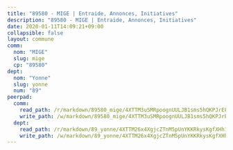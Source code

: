 ```yaml
---
title: "89580 - MIGE | Entraide, Annonces, Initiatives"
description: "89580 - MIGE | Entraide, Annonces, Initiatives"
date: 2020-01-11T14:09:21+09:00
collapsible: false
layout: commune
comm:
  nom: "MIGE"
  slug: mige
  cp: "89580"
dept:
  nom: "Yonne"
  slug: yonne
  num: "89"
peerpad:
  comm:
    read_path: /r/markdown/89580_mige/4XTTM3uSMRpoognUULJB1sms5hQKPJrEFYB34PkbXb1B58X2W
    write_path: /w/markdown/89580_mige/4XTTM3uSMRpoognUULJB1sms5hQKPJrEFYB34PkbXb1B58X2W-K3TgUsi6SQjaTg12DpVjKbN6qa8NFKsKGoit64Hu9G557SNKY4pTZTdNy3XXVpitv8vzfffVCAco8mfQrtz9QLJFUDq9ucnxMHwCkJ62RzbJ8oFZd2EZV3vzJaL18AFXeCKSvX82
  dept:
    read_path: /r/markdown/89_yonne/4XTTM26x4XgjcZTnM5pUnYKKRkysKgfXHh1wiigoPHqn9LDKB
    write_path: /w/markdown/89_yonne/4XTTM26x4XgjcZTnM5pUnYKKRkysKgfXHh1wiigoPHqn9LDKB-K3TgU4xaMVqzoRnPJNyddApuMoWvJyHL35bzooauYvdhG3MLg3ikjpoueq9BDtqVP4hJBQxpPxix2gohzXyST9tZPnEkyXpDMdHiAFpx7EU6e8WgvFk7NPsBQepM8o13bG9dyqq7
---
```


